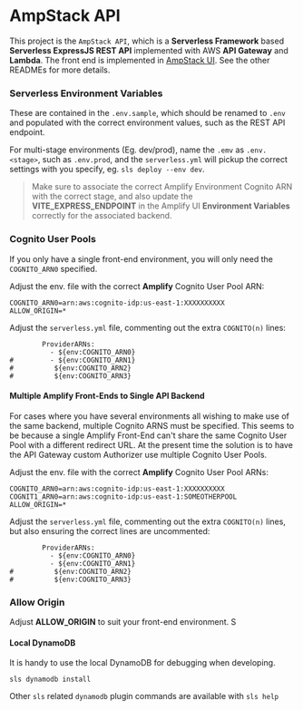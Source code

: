 # AmpStack API

This project is the `AmpStack API`, which is a __Serverless Framework__ based __Serverless ExpressJS REST API__ implemented with AWS __API Gateway__ and __Lambda__.  The front end is implemented in [AmpStack UI](https://github.com/ids/ampstack-ui). See the other READMEs for more details.

### Serverless Environment Variables

These are contained in the `.env.sample`, which should be renamed to `.env` and populated with the correct environment values, such as the REST API endpoint.

For multi-stage environments (Eg. dev/prod), name the `.emv` as `.env.<stage>`, such as `.env.prod`, and the `serverless.yml` will pickup the correct settings with you specify, eg. `sls deploy --env dev`.

> Make sure to associate the correct Amplify Environment Cognito ARN with the correct stage, and also update the __VITE_EXPRESS_ENDPOINT__ in the Amplify UI __Environment Variables__ correctly for the associated backend.

### Cognito User Pools
If you only have a single front-end environment, you will only need the `COGNITO_ARN0` specified.

Adjust the env.<stage> file with the correct __Amplify__ Cognito User Pool ARN:
```
COGNITO_ARN0=arn:aws:cognito-idp:us-east-1:XXXXXXXXXX
ALLOW_ORIGIN=*
```

Adjust the `serverless.yml` file, commenting out the extra `COGNITO(n)` lines:
```
        ProviderARNs:
          - ${env:COGNITO_ARN0}
#         - ${env:COGNITO_ARN1}
#          ${env:COGNITO_ARN2}
#          ${env:COGNITO_ARN3}
```

#### Multiple Amplify Front-Ends to Single API Backend
For cases where you have several environments all wishing to make use of the same backend, multiple Cognito ARNS must be specified.  This seems to be because a single Amplify Front-End can't share the same Cognito User Pool with a different redirect URL.  At the present time the solution is to have the API Gateway custom Authorizer use multiple Cognito User Pools.

Adjust the env.<stage> file with the correct __Amplify__ Cognito User Pool ARNs:
```
COGNITO_ARN0=arn:aws:cognito-idp:us-east-1:XXXXXXXXXX
COGNIT1_ARN0=arn:aws:cognito-idp:us-east-1:SOMEOTHERPOOL
ALLOW_ORIGIN=*
```

Adjust the `serverless.yml` file, commenting out the extra `COGNITO(n)` lines, but also ensuring the correct lines are uncommented:
```
        ProviderARNs:
          - ${env:COGNITO_ARN0}
          - ${env:COGNITO_ARN1}
#          ${env:COGNITO_ARN2}
#          ${env:COGNITO_ARN3}
```

### Allow Origin
Adjust __ALLOW_ORIGIN__ to suit your front-end environment.  S

#### Local DynamoDB
It is handy to use the local DynamoDB for debugging when developing.

```
sls dynamodb install
```

Other `sls` related `dynamodb` plugin commands are available with `sls help`
